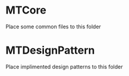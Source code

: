# MTCore
  Place some common files to this folder

# MTDesignPattern
  Place implimented design patterns to this folder
